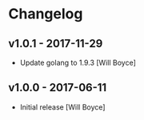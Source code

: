 # Changelog

## v1.0.1 - 2017-11-29

* Update golang to 1.9.3 [Will Boyce]

## v1.0.0 - 2017-06-11

* Initial release [Will Boyce]
